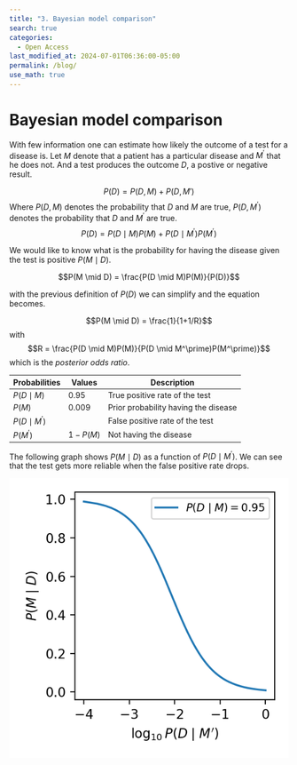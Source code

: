 ```yaml
---
title: "3. Bayesian model comparison"
search: true
categories: 
  - Open Access
last_modified_at: 2024-07-01T06:36:00-05:00
permalink: /blog/
use_math: true
---
```


# Bayesian model comparison

With few information one can estimate how likely the outcome of a test for a disease is. Let $M$ denote that a patient has a particular disease and $M^\prime$ that he does not. And a test produces the outcome $D$, a postive or negative result.

$$P(D) = P(D,M)+P(D, M')$$
Where $P(D,M)$ denotes the probability that $D$ and $M$ are true, $P(D,M^\prime)$ denotes the probability that $D$ and $M^\prime$ are true.
$$P(D) = P(D\mid M)P(M)+P(D\mid M^\prime)P(M^\prime)$$

We would like to know what is the probability for having the disease given the test is positive $P(M \mid D)$.

$$P(M \mid D) = \frac{P(D \mid M)P(M)}{P(D)}$$

with the previous definition of $P(D)$ we can simplify and the equation becomes.

$$P(M \mid D) = \frac{1}{1+1/R}$$
with
$$R = \frac{P(D \mid M)P(M)}{P(D \mid M^\prime)P(M^\prime)}$$
which is the $\textit{posterior odds ratio}$.

| Probabilities        | Values      | Description      |
| -------------        | ------------- | ------------- |
| $P(D \mid M)$        | $0.95$ | True positive rate of the test |
| $P(M)$               | 0.009 | Prior probability having the disease |
| $P(D \mid M^\prime)$ |  | False positive rate of the test |
| $P(M^\prime)$        | $1-P(M)$ | Not having the disease |

The following graph shows $P(M \mid D)$ as a function of $P(D \mid M^\prime)$. We can see that the test gets more reliable when the false positive rate drops. 



![Missing plot](/assets/images/pmd.png)
